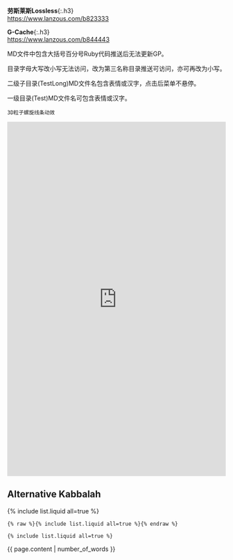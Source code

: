 ```tip
```
**劳斯莱斯Lossless**{:.h3}<br>
<https://www.lanzous.com/b823333>

**G-Cache**{:.h3}<br>
<https://www.lanzous.com/b844443>

MD文件中包含大括号百分号Ruby代码推送后无法更新GP。

目录字母大写改小写无法访问，改为第三名称目录推送可访问，亦可再改为小写。

二级子目录(TestLong)MD文件名包含表情或汉字，点击后菜单不悬停。

一级目录(Test)MD文件名可包含表情或汉字。
```tip
3D粒子螺旋线条动效
```
<iframe width="100%" height="815px" id="iframe" src="https://www.17sucai.com/preview/1424582/2019-11-27/poc/index.html" frameborder="0"></iframe>

## Alternative Kabbalah

{% include list.liquid all=true %}

```
{% raw %}{% include list.liquid all=true %}{% endraw %}

{% include list.liquid all=true %}
```

{{ page.content | number_of_words }}
